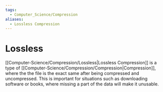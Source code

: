```yaml
---
tags:
  - Computer_Science/Compression
aliases:
  - Lossless Compression
---
```

# Lossless
[[Computer-Science/Compression/Lossless|Lossless Compression]] is a type of [[Computer-Science/Compression/Compression|Compression]], where the the file is the exact same after being compressed and uncompressed. This is important for situations such as downloading software or books, where missing a part of the data will make it unusable.

